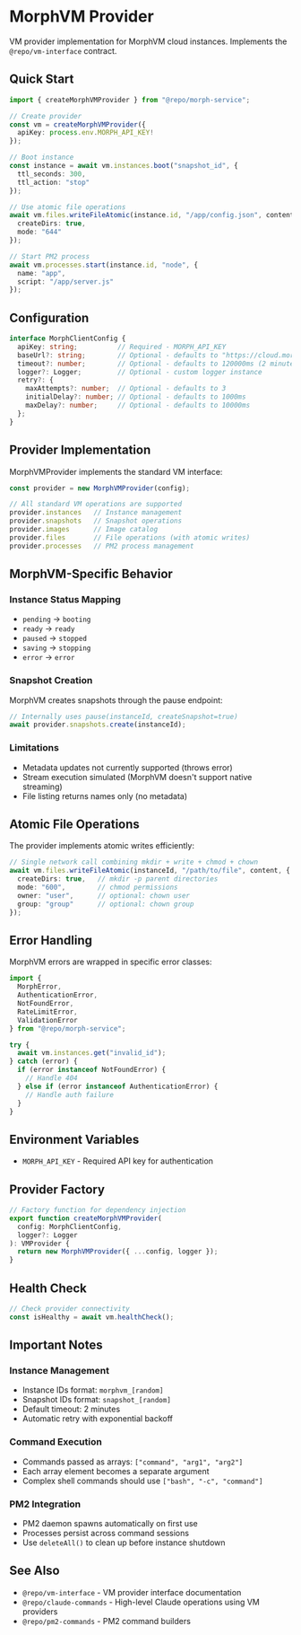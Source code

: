# MorphVM Provider

VM provider implementation for MorphVM cloud instances. Implements the `@repo/vm-interface` contract.

## Quick Start

```typescript
import { createMorphVMProvider } from "@repo/morph-service";

// Create provider
const vm = createMorphVMProvider({
  apiKey: process.env.MORPH_API_KEY!
});

// Boot instance
const instance = await vm.instances.boot("snapshot_id", {
  ttl_seconds: 300,
  ttl_action: "stop"
});

// Use atomic file operations
await vm.files.writeFileAtomic(instance.id, "/app/config.json", content, {
  createDirs: true,
  mode: "644"
});

// Start PM2 process
await vm.processes.start(instance.id, "node", {
  name: "app",
  script: "/app/server.js"
});
```

## Configuration

```typescript
interface MorphClientConfig {
  apiKey: string;          // Required - MORPH_API_KEY
  baseUrl?: string;        // Optional - defaults to "https://cloud.morph.so/api"
  timeout?: number;        // Optional - defaults to 120000ms (2 minutes)
  logger?: Logger;         // Optional - custom logger instance
  retry?: {
    maxAttempts?: number;  // Optional - defaults to 3
    initialDelay?: number; // Optional - defaults to 1000ms
    maxDelay?: number;     // Optional - defaults to 10000ms
  };
}
```

## Provider Implementation

MorphVMProvider implements the standard VM interface:

```typescript
const provider = new MorphVMProvider(config);

// All standard VM operations are supported
provider.instances   // Instance management
provider.snapshots   // Snapshot operations
provider.images      // Image catalog
provider.files       // File operations (with atomic writes)
provider.processes   // PM2 process management
```

## MorphVM-Specific Behavior

### Instance Status Mapping
- `pending` → `booting`
- `ready` → `ready`
- `paused` → `stopped`
- `saving` → `stopping`
- `error` → `error`

### Snapshot Creation
MorphVM creates snapshots through the pause endpoint:
```typescript
// Internally uses pause(instanceId, createSnapshot=true)
await provider.snapshots.create(instanceId);
```

### Limitations
- Metadata updates not currently supported (throws error)
- Stream execution simulated (MorphVM doesn't support native streaming)
- File listing returns names only (no metadata)

## Atomic File Operations

The provider implements atomic writes efficiently:

```typescript
// Single network call combining mkdir + write + chmod + chown
await vm.files.writeFileAtomic(instanceId, "/path/to/file", content, {
  createDirs: true,   // mkdir -p parent directories
  mode: "600",        // chmod permissions
  owner: "user",      // optional: chown user
  group: "group"      // optional: chown group
});
```

## Error Handling

MorphVM errors are wrapped in specific error classes:

```typescript
import { 
  MorphError,
  AuthenticationError,
  NotFoundError,
  RateLimitError,
  ValidationError 
} from "@repo/morph-service";

try {
  await vm.instances.get("invalid_id");
} catch (error) {
  if (error instanceof NotFoundError) {
    // Handle 404
  } else if (error instanceof AuthenticationError) {
    // Handle auth failure
  }
}
```

## Environment Variables

- `MORPH_API_KEY` - Required API key for authentication

## Provider Factory

```typescript
// Factory function for dependency injection
export function createMorphVMProvider(
  config: MorphClientConfig,
  logger?: Logger
): VMProvider {
  return new MorphVMProvider({ ...config, logger });
}
```

## Health Check

```typescript
// Check provider connectivity
const isHealthy = await vm.healthCheck();
```

## Important Notes

### Instance Management
- Instance IDs format: `morphvm_[random]`
- Snapshot IDs format: `snapshot_[random]`
- Default timeout: 2 minutes
- Automatic retry with exponential backoff

### Command Execution
- Commands passed as arrays: `["command", "arg1", "arg2"]`
- Each array element becomes a separate argument
- Complex shell commands should use `["bash", "-c", "command"]`

### PM2 Integration
- PM2 daemon spawns automatically on first use
- Processes persist across command sessions
- Use `deleteAll()` to clean up before instance shutdown


## See Also

- `@repo/vm-interface` - VM provider interface documentation
- `@repo/claude-commands` - High-level Claude operations using VM providers
- `@repo/pm2-commands` - PM2 command builders